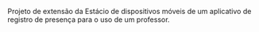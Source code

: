 Projeto de extensão da Estácio de dispositivos móveis de um aplicativo de registro de presença para o uso de um professor.

